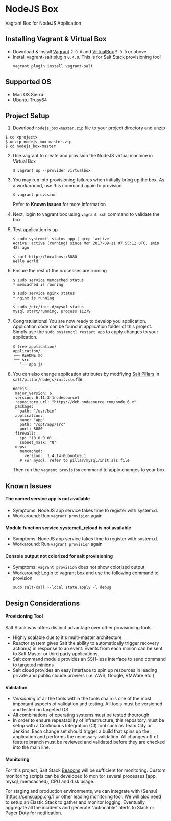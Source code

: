 # NodeJS Box
Vagrant Box for NodeJS Application

## Installing Vagrant & Virtual Box 
- Download & install [Vagrant](https://www.vagrantup.com/downloads.html) `2.0.0` and [VirtualBox](https://www.virtualbox.org/wiki/Downloads) `5.0.0` or above
- Install vagrant-salt plugin `0.4.0`. This is for Salt Stack provisioning tool 
  ```
  vagrant plugin install vagrant-salt
  ```
  
## Supported OS
- Mac OS Sierra
- Ubuntu Trusy64

## Project Setup
1. Download `nodejs_box-master.zip` file to your project directory and unzip
  ```
  $ cd <project>
  $ unzip nodejs_box-master.zip
  $ cd nodejs_box-master
  ```

2. Use vagrant to create and provision the NodeJS virtual machine in Virtual Box
   ```
   $ vagrant up --provider virtualbox
   ```

3. You may run into provisioning failures when initially bring up the box. As a workaround, use this command again to provision
   ```
   $ vagrant provision
   ```
   Refer to **Known Issues** for more information

4. Next, login to vagrant box using `vagrant ssh` command to validate the box

5. Test application is up
   ```
   $ sudo systemctl status app | grep 'active'
   Active: active (running) since Mon 2017-09-11 07:55:12 UTC; 1min 42s ago
   
   $ curl http://localhost:8080
   Hello World
   ```

6. Ensure the rest of the processes are running
   ```
   $ sudo service memcached status
   * memcached is running

   $ sudo service nginx status
   * nginx is running
   
   $ sudo /etc/init.d/mysql status
   mysql start/running, process 11279
   ```

7. Congratulations! You are now ready to develop you application. Application code can be found in application folder of this project. Simply use the `sudo systemctl restart app` to apply changes to your application.
   ```
   $ tree application/
   application/
   ├── README.md
   └── src
      └── app.js
   ```

8. You can also change application attributes by modfiying [Salt Pillars](https://docs.saltstack.com/en/latest/topics/pillar/) in `salt/pillar/nodejs/init.sls` file.
   ```
   nodejs:
    major_version: 6
    version: 6.11.3-1nodesource1
    repository_url: "https://deb.nodesource.com/node_6.x"
    package:
      path: "/usr/bin"
    application:
      name: "app"
      path: "/opt/app/src"
      port: 8080
    firewall:
      ip: "10.0.0.0"
      subnet_mask: "8" 
    deps:
      memcached:
        version:  1.4.14-0ubuntu9.1
      # For mysql, refer to pillar/mysql/init.sls file
   ```
   Then run the `vagrant provision` command to apply changes to your box.

## Known Issues
#### The named service app is not available
- Symptoms: NodeJS app service takes time to register with system.d.
- Workaround: Run `vagrant provision` again

#### Module function service.systemctl_reload is not available
- Symptoms: NodeJS app service takes time to register with system.d.
- Workaround: Run `vagrant provision` again

#### Console output not colorized for salt provisioning
- Symptoms: `vagrant provision` does not show colorized output
- Workaround: Login to vagrant box and use the following command to provision
  ```
  sudo salt-call --local state.apply -l debug
  ```        

    
## Design Considerations
#### Provisioning Tool
Salt Stack was offers distinct advantage over other provisioning tools.
- Highly scalable due to it's multi-master architecture
- Reactor system gives Salt the ability to automatically trigger recovery action(s) in response to an event. Events from each minion can be sent to Salt Master or third party applications. 
- Salt command module provides an SSH-less interface to send command to targeted minions
- Salt cloud provides an easy interface to spin up resources in leading private and public cloude proviers (i.e. AWS, Google, VMWare etc.)

#### Validation
- *Versioning* of all the tools within the tools chain is one of the most important aspects of validation and testing. All tools must be versioned and tested on targeted OS. 
- All combinations of operating systems must be tested thourough
- In order to ensure repeatability of infrastructure, this repository must be setup with a Continuous Integration (CI) tool such as Team City or Jenkins. Each change set should trigger a build that spins up the application and performs the necessary validation. All changes off of feature branch must be reviewed and validated before they are checked into the main line. 

#### Monitoring
For this project, Salt Stack [Beacons](https://docs.saltstack.com/en/latest/topics/beacons/) will be sufficient for monitoring. Custom monitoring scripts can be developed to monitor several processes (app, mysql, memcached), CPU and disk usage. 

For staging and production environments, we can integrate with (Sensu)[https://sensuapp.org/] or other leading monitoring tool. We will also need to setup an Elastic Stack to gather and monitor logging. Eventually aggregate all the incidents and generate "actionable" alerts to Slack or Pager Duty for notification.
